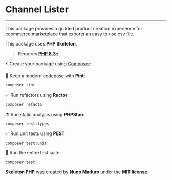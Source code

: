 # Channel Lister

---

This package provides a guilded product creation experience for ecommerce marketplace that exports an easy to use csv file.

This package uses **PHP Skeleton**.

> **Requires [PHP 8.3+](https://php.net/releases/)**

⚡️ Create your package using [Composer](https://getcomposer.org):

🧹 Keep a modern codebase with **Pint**:

```bash
composer lint
```

✅ Run refactors using **Rector**

```bash
composer refacto
```

⚗️ Run static analysis using **PHPStan**:

```bash
composer test:types
```

✅ Run unit tests using **PEST**

```bash
composer test:unit
```

🚀 Run the entire test suite:

```bash
composer test
```

**Skeleton PHP** was created by **[Nuno Maduro](https://twitter.com/enunomaduro)** under the **[MIT license](https://opensource.org/licenses/MIT)**.
